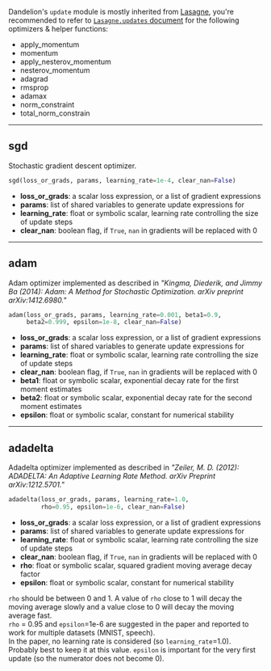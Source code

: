 Dandelion's `update` module is mostly inherited from [Lasagne](https://github.com/Lasagne/Lasagne), you're recommended to refer to [`Lasagne.updates` document](http://lasagne.readthedocs.io/en/latest/modules/updates.html) for the following optimizers & helper functions:  

* apply_momentum
* momentum
* apply_nesterov_momentum
* nesterov_momentum
* adagrad
* rmsprop
* adamax
* norm_constraint
* total_norm_constrain

_______________________________________________________________________
## sgd
Stochastic gradient descent optimizer.

```python
sgd(loss_or_grads, params, learning_rate=1e-4, clear_nan=False)
```

* **loss_or_grads**: a scalar loss expression, or a list of gradient expressions
* **params**:  list of shared variables to generate update expressions for
* **learning_rate**: float or symbolic scalar, learning rate controlling the size of update steps
* **clear_nan**: boolean flag, if `True`, `nan` in gradients will be replaced with 0

_______________________________________________________________________
## adam
Adam optimizer implemented as described in *"Kingma, Diederik, and Jimmy Ba (2014): Adam: A Method for Stochastic Optimization. arXiv preprint arXiv:1412.6980."*

```python
adam(loss_or_grads, params, learning_rate=0.001, beta1=0.9,
     beta2=0.999, epsilon=1e-8, clear_nan=False)
```

* **loss_or_grads**: a scalar loss expression, or a list of gradient expressions
* **params**:  list of shared variables to generate update expressions for
* **learning_rate**: float or symbolic scalar, learning rate controlling the size of update steps
* **clear_nan**: boolean flag, if `True`, `nan` in gradients will be replaced with 0
* **beta1**: float or symbolic scalar, exponential decay rate for the first moment estimates
* **beta2**: float or symbolic scalar, exponential decay rate for the second moment estimates
* **epsilon**: float or symbolic scalar, constant for numerical stability

_______________________________________________________________________
## adadelta
Adadelta optimizer implemented as described in *"Zeiler, M. D. (2012): ADADELTA: An Adaptive Learning Rate Method. arXiv Preprint arXiv:1212.5701."*

```python
adadelta(loss_or_grads, params, learning_rate=1.0, 
         rho=0.95, epsilon=1e-6, clear_nan=False)
```

* **loss_or_grads**: a scalar loss expression, or a list of gradient expressions
* **params**:  list of shared variables to generate update expressions for
* **learning_rate**: float or symbolic scalar, learning rate controlling the size of update steps
* **clear_nan**: boolean flag, if `True`, `nan` in gradients will be replaced with 0
* **rho**: float or symbolic scalar, squared gradient moving average decay factor
* **epsilon**: float or symbolic scalar, constant for numerical stability

`rho` should be between 0 and 1. A value of `rho` close to 1 will decay the moving average slowly and a value close to 0 will decay the moving average fast.  
`rho` = 0.95 and `epsilon`=1e-6 are suggested in the paper and reported to work for multiple datasets (MNIST, speech).  
In the paper, no learning rate is considered (so `learning_rate`=1.0). Probably best to keep it at this value. `epsilon` is important for the very first update (so the numerator does not become 0).




